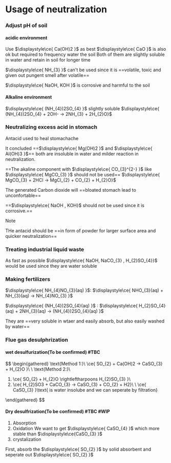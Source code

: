 # Usage of neutralization
### Adjust pH of soil
#### acidic environment
Use $\displaystyle\ce{ Ca(OH)2 }$ as best 
$\displaystyle\ce{ CaO }$ is also ok but required to frequency water the soil
Both of them are slightly soluble in water and retain in soil for longer time

$\displaystyle\ce{ NH_{3} }$ can't be used since it is ==volatile, toxic and given out pungent smell after volatile==

$\displaystyle\ce{ NaOH, KOH }$ is corrosive and harmful to the soil
#### Alkaline environment
$\displaystyle\ce{ (NH_{4})2SO_{4} }$  slightly soluble
$\displaystyle\ce{ (NH_{4})2SO_{4} + 2OH- -> 2NH_{3} + 2H_{2}O}$


### Neutralizing excess acid in stomach
Antacid used to heal stomachache

It concluded ==$\displaystyle\ce{ Mg(OH)2 }$ and $\displaystyle\ce{ Al(OH)3 }$== both are insoluble in water and milder reaction in neutralization.

==The akaline component with $\displaystyle\ce{ CO_{3}^{2-} }$  like $\displaystyle\ce{ MgCO_{3} }$ should not be used==
$\displaystyle\ce{ MgCO_{3} + 2HCl -> MgCl_{2} + CO_{2} + H_{2}O}$


The generated Carbon dioxide will ==bloated stomach lead to unconfortable==

==$\displaystyle\ce{ NaOH , KOH}$ should not be used since it is corrosive.==

> [!NOTE]
> THe antacid should be ==in form of powder for larger surface area and quicker neutralization==


### Treating industrial liquid waste
As fast as possible
$\displaystyle\ce{ NaOH, NaCO_{3} , H_{2}SO_{4}}$ would be used since they are water soluble

### Making fertilizers
$\displaystyle\ce{ NH_{4}NO_{3}(aq) }$: $\displaystyle\ce{ NHO_{3}(aq) + NH_{3}(aq) -> NH_{4}NO_{3} }$

$\displaystyle\ce{ (NH_{4})2SO_{4}(aq) }$ : $\displaystyle\ce{ H_{2}SO_{4}(aq) + 2NH_{3}(aq) -> (NH_{4})2SO_{4}(aq) }$

They are ==very soluble in wtaer and easily absorb, but also easily washed by water==
### Flue gas desulphrization
#### wet desulfurization(To be confirmed) #TBC
$$
\begin{gathered}
\text{Method 1:}\\
\ce{ SO_{2} + Ca(OH)2 -> CaSO_{3} + H_{2}O }\\
\\
\text{Method 2:}\\
1. \ce{ SO_{2} + H_{2}O \rightleftharpoons H_{2}SO_{3} }\\
2. \ce{ H_{2}SO3 + CaCO_{3} -> CaSO_{3} + CO_{2} + H2}\\
\\
\ce{ CaSO_{3} }\text{ is water insolube and we can seperate by filtration}

\end{gathered}
$$

#### Dry desulfrization(To be confirmed) #TBC #WIP
1. Absorption
2. Oxidation
   We want to get $\displaystyle\ce{ CaSO_{4} }$ which more stable than $\displaystyle\ce{CaSO_{3} }$ 
3. crystalization

First, absorb the $\displaystyle\ce{ SO_{2} }$ by solid absorbent and seperate out $\displaystyle\ce{ SO_{2} }$